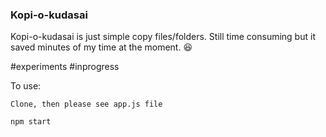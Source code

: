 ### Kopi-o-kudasai

Kopi-o-kudasai is just simple copy files/folders. 
Still time consuming but it saved minutes of my time at the moment. 😆 

#experiments
#inprogress 

To use: 

```
Clone, then please see app.js file 
```

```
npm start
```
